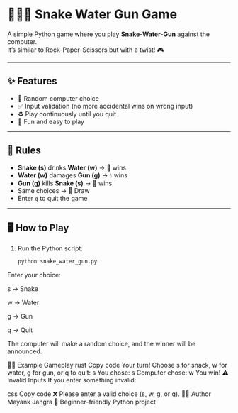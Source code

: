 # 🐍💧🔫 Snake Water Gun Game

A simple Python game where you play **Snake-Water-Gun** against the computer.  
It’s similar to Rock-Paper-Scissors but with a twist! 🎮  

---

## ✨ Features
- 🎲 Random computer choice
- ✅ Input validation (no more accidental wins on wrong input)
- ♻️ Play continuously until you quit
- 🎉 Fun and easy to play

---

## 📜 Rules
- **Snake (s)** drinks **Water (w)** → 🐍 wins
- **Water (w)** damages **Gun (g)** → 💧 wins
- **Gun (g)** kills **Snake (s)** → 🔫 wins
- Same choices → 🤝 Draw
- Enter `q` to quit the game

---

## 🖥️ How to Play
1. Run the Python script:
   ```bash
   python snake_water_gun.py
Enter your choice:

s → Snake

w → Water

g → Gun

q → Quit

The computer will make a random choice, and the winner will be announced.

🧑‍💻 Example Gameplay
rust
Copy code
Your turn! Choose s for snack, w for water, g for gun, or q to quit: s
You chose: s
Computer chose: w
You win!
⚠️ Invalid Inputs
If you enter something invalid:

css
Copy code
❌ Please enter a valid choice (s, w, g, or q).
👨‍🎓 Author
Mayank Jangra
🚀 Beginner-friendly Python project
